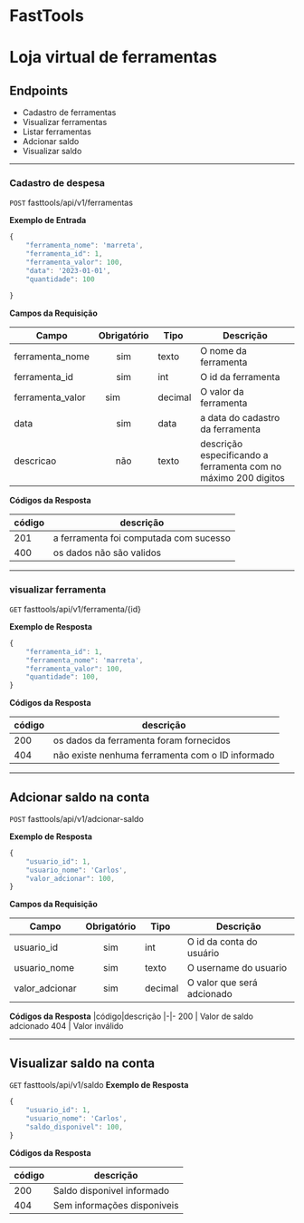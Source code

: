 <!-- Nome do projeto -->
# FastTools
# Loja virtual de ferramentas <!--Descrição do projeto -->


## Endpoints 
- Cadastro de ferramentas
- Visualizar ferramentas
- Listar ferramentas
- Adcionar saldo
- Visualizar saldo

---

### Cadastro de despesa 
<!-- Endereço do recurso -->
`POST` fasttools/api/v1/ferramentas


**Exemplo de Entrada** 
```js
{
    "ferramenta_nome": 'marreta',
    "ferramenta_id": 1,
    "ferramenta_valor": 100,
    "data": '2023-01-01',
    "quantidade": 100

}
```

**Campos da Requisição**


| Campo | Obrigatório | Tipo  | Descrição |
|-------|:-------------:|-------|-----------|
|ferramenta_nome|sim|texto|O nome da ferramenta
|ferramenta_id|sim|int| O id da ferramenta
|ferramenta_valor |sim          |decimal|O valor da ferramenta
|data|sim|data| a data do cadastro da ferramenta
|descricao|não|texto|  descrição especificando a ferramenta com no máximo 200 digitos

**Códigos da Resposta**

|código|descrição
|-|-
201 | a ferramenta foi computada com sucesso
400 | os dados não são validos

---

### visualizar ferramenta

`GET` fasttools/api/v1/ferramenta/{id}

**Exemplo de Resposta** 
```js
{
    "ferramenta_id": 1,
    "ferramenta_nome": 'marreta',
    "ferramenta_valor": 100,
    "quantidade": 100,
}
```

**Códigos da Resposta**

|código|descrição
|-|-
200 | os dados da ferramenta foram fornecidos
404 | não existe nenhuma ferramenta com o ID informado

_ _ _

## Adcionar saldo na conta  
`POST` fasttools/api/v1/adcionar-saldo

**Exemplo de Resposta** 
```js
{
    "usuario_id": 1,
    "usuario_nome": 'Carlos',
    "valor_adcionar": 100,
}
```
**Campos da Requisição**


| Campo | Obrigatório | Tipo  | Descrição |
|-------|:-------------:|-------|-----------|
|usuario_id |sim|int|O id da conta do usuário
|usuario_nome|sim|texto| O username do usuario 
|valor_adcionar|sim|decimal|O valor que será adcionado

**Códigos da Resposta**
|código|descrição
|-|-
200 | Valor de saldo adcionado 
404 | Valor inválido
_ _ _

## Visualizar saldo na conta  


`GET` fasttools/api/v1/saldo
**Exemplo de Resposta** 
```js
{
    "usuario_id": 1,
    "usuario_nome": 'Carlos',
    "saldo_disponivel": 100,
}
```
**Códigos da Resposta**

|código|descrição
|-|-
200 | Saldo disponivel informado
404 | Sem informações disponiveis
